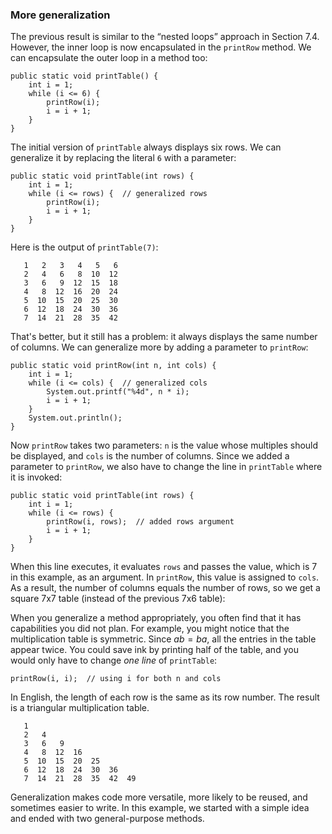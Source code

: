 ###  More generalization


The previous result is similar to the “nested loops” approach in Section 7.4.
However, the inner loop is now encapsulated in the `printRow` method.
We can encapsulate the outer loop in a method too:

```code
public static void printTable() {
    int i = 1;
    while (i <= 6) {
        printRow(i);
        i = i + 1;
    }
}
```

The initial version of `printTable` always displays six rows.
We can generalize it by replacing the literal `6` with a parameter:

```code
public static void printTable(int rows) {
    int i = 1;
    while (i <= rows) {  // generalized rows
        printRow(i);
        i = i + 1;
    }
}
```

Here is the output of `printTable(7)`:

```code
   1   2   3   4   5   6
   2   4   6   8  10  12
   3   6   9  12  15  18
   4   8  12  16  20  24
   5  10  15  20  25  30
   6  12  18  24  30  36
   7  14  21  28  35  42
```

That's better, but it still has a problem: it always displays the same number of columns.
We can generalize more by adding a parameter to `printRow`:

```code
public static void printRow(int n, int cols) {
    int i = 1;
    while (i <= cols) {  // generalized cols
        System.out.printf("%4d", n * i);
        i = i + 1;
    }
    System.out.println();
}
```

Now `printRow` takes two parameters: `n` is the value whose multiples should be displayed, and `cols` is the number of columns.
Since we added a parameter to `printRow`, we also have to change the line in `printTable` where it is invoked:

```code
public static void printTable(int rows) {
    int i = 1;
    while (i <= rows) {
        printRow(i, rows);  // added rows argument
        i = i + 1;
    }
}
```

When this line executes, it evaluates `rows` and passes the value, which is 7 in this example, as an argument.
In `printRow`, this value is assigned to `cols`.
As a result, the number of columns equals the number of rows, so we get a square 7x7 table (instead of the previous 7x6 table):


When you generalize a method appropriately, you often find that it has capabilities you did not plan.
For example, you might notice that the multiplication table is symmetric.
Since $ab = ba$, all the entries in the table appear twice.
You could save ink by printing half of the table, and you would only have to change *one line* of `printTable`:

```code
printRow(i, i);  // using i for both n and cols
```

In English, the length of each row is the same as its row number.
The result is a triangular multiplication table.

```code
   1
   2   4
   3   6   9
   4   8  12  16
   5  10  15  20  25
   6  12  18  24  30  36
   7  14  21  28  35  42  49
```

Generalization makes code more versatile, more likely to be reused, and sometimes easier to write.
In this example, we started with a simple idea and ended with two general-purpose methods.
